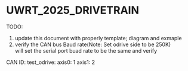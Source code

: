 # UWRT_2025_DRIVETRAIN


TODO:
1. update this document with properly template; diagram and exmaple
2. verify the CAN bus Baud rate(Note: Set odrive side to be 250K)\
	will set the serial port buad rate to be the same and verify

CAN ID:
test_odrive:
    axis0: 1
    axis1: 2
